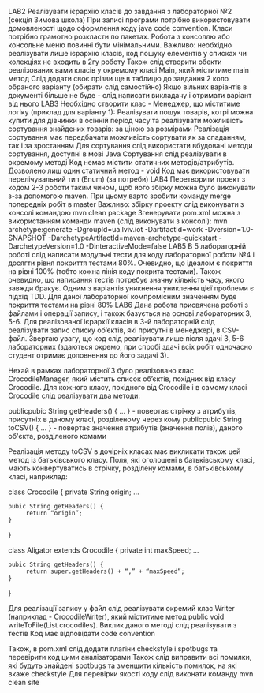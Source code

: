 LAB2
Реалізувати ієрархію класів до завдання з лабораторної №2 (секція Зимова школа)
При записі програми потрібно використовувати домовленості щодо оформлення коду java code convention.
Класи потрібно грамотно розкласти по пакетах.
Робота з консоллю або консольне меню повинні бути мінімальними.
Важливо: необхідно реалізувати лише ієрархію класів, код пошуку елементів у списках чи колекціях не входить в 2гу роботу
Також слід створити обєкти реалізованих вами класів у окремому класі Main, який міститиме main метод
Слід додати своє прізви ще в таблицю до завдання 2 коло обраного варіанту (обирати слід самостійно)
Якщо вільних варіантів в документі більше не буде - слід написати викладачу і отримати варіант від нього
LAB3
Необхідно створити клас - Менеджер, що міститиме логіку (приклад для варіанту 1):
Реалізувати пошук товарів, котрі можна купити для дівчинки в осінній період часу та реалізувати можливість  сортування знайдених товарів:
за ціною 
за розмірами
Реалізація сортування має передбачати можливість сортувати як за спаданням, так і за зростанням
Для сортування слід використати вбудовані методи сортування, доступні в мові Java
Сортування слід реалізувати в окремому методі
Код немає містити статичних методів/атрибутів. Дозволено лиш один статичний метод - void
Код має використовувати перелічувальний тип (Enum) (за потреби)
LAB4
Перетворити проект з кодом 2-3 роботи таким чином, щоб його збірку можна було виконувати з-за допомогою  maven. 
При цьому варто зробити команду merge попередніх робіт в master
Важливо: збірку проекту слід виконувати з консолі командою mvn clean package
Згенерувати pom.xml можна з використанням команди maven (слід виконувати з консолі):
mvn archetype:generate -DgroupId=ua.lviv.iot -DartifactId=work -Dversion=1.0-SNAPSHOT -DarchetypeArtifactId=maven-archetype-quickstart -DarchetypeVersion=1.0 -DinteractiveMode=false
LAB5
В 5 лабораторній роботі слід написати модульні тести для коду лабораторної роботи №4  і досягти рівня покриття тестами 80%.
Очевидно, що ідеалом є покриття на рівні 100% (тобто кожна лінія коду покрита тестами).
Також очевидно, що написання тестів потребує значну кількість часу, якого завжди бракує.
Одним з варіантів уникнення униклення цієї проблеми є підхід TDD. Для даної лабораторної компромісним значенням буде покриття тестами на рівні 80%
LAB6
Дана робота присвячена роботі з файлами і операції запису, і також базується на основі лабораторних 3, 5-6. Для реалізованої ієрархії класів в 3-й лабораторній слід реалізувати запис списку об’єктів, які присутні в менеджері, в CSV-файл. Звертаю увагу, що код слід реалізувати лише після здачі 3, 5-6 лабораторних (здаються окремо, при спробі здачі всіх робіт одночасно студент отримає доповнення до його задачі 3). 

Нехай в рамках лабораторної 3 було реалізовано клас CrocodileManager, який містить список об’єктів, похідних від класу Crocodile. Для кожного класу, похідного від  Crocodile і в самому класі Crocodile слід реалізувати два методи:

publicpubic String getHeaders() { … } - повертає стрічку з атрибутів, присутніх в даному класі, розділеному через кому
publicpubic String toCSV() { ... } - повертає значення атрибутів (значення полів), даного об'єкта, розділеного комами

Реалізація методу toCSV в дочірніх класах має викликати також цей метод із батьківського класу. Поля, які оголошені в батьківському класі, мають конвертуватись в стрічку, розділену комами, в батьківському класі, наприклад:

class Crocodile  {
    private String origin;
…

    pubic String getHeaders() { 
         return “origin”;
    }
} 

class Aligator extends Crocodile  {
    private int maxSpeed;
…

    pubic String getHeaders() { 
         return super.getHeaders() + “,” + “maxSpeed”;
    }
}

Для реалізації запису у файл слід реалізувати окремий клас Writer (наприклад - CrocodileWriter), який міститиме метод public void writeToFile(List<Crocodile> crocodiles). Виклик даного методі слід реалізувати з тестів
Код має відповідати code convention

Також, в pom.xml слід додати плагіни checkstyle і spotbugs та перевірити код цими аналізаторами
Також слід виправити всі помилки, які будуть знайдені spotbugs та зменшити кількість помилок, на які вкаже checkstyle
Для перевірки якості коду слід виконати команду mvn clean site
